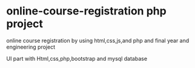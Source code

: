 # online-course-registration php project 

online course registration by using html,css,js,and php and final year and engineering project 

UI part with Html,css,php,bootstrap and mysql database


